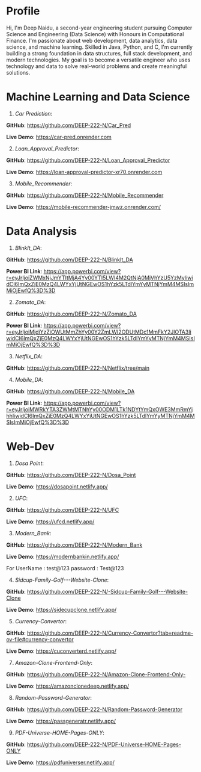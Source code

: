 # Profile
Hi, I'm Deep Naidu, a second-year engineering student pursuing Computer Science and Engineering (Data Science) with Honours in Computational Finance. I'm passionate about web development, data analytics, data science, and machine learning. Skilled in Java, Python, and C, I'm currently building a strong foundation in data structures, full stack development, and modern technologies. My goal is to become a versatile engineer who uses technology and data to solve real-world problems and create meaningful solutions.

# Machine Learning and Data Science
1) *Car Prediction*:

**GitHub**: https://github.com/DEEP-222-N/Car_Pred

**Live Demo**: https://car-pred.onrender.com

2) *Loan_Approval_Predictor*:

**GitHub**: https://github.com/DEEP-222-N/Loan_Approval_Predictor

**Live Demo**: https://loan-approval-predictor-xr70.onrender.com

3) *Mobile_Recommender*:

**GitHub**: https://github.com/DEEP-222-N/Mobile_Recommender

**Live Demo**: https://mobile-recommender-jmwz.onrender.com/

# Data Analysis

1) *BlinkIt_DA*:

**GitHub**: https://github.com/DEEP-222-N/BlinkIt_DA

**Power BI Link**: https://app.powerbi.com/view?r=eyJrIjoiZWMxNjJmYTItMjA4Yy00YTI5LWI4M2QtNjA0MjVhYzU5YzMyIiwidCI6ImQxZjE0MzQ4LWYxYjUtNGEwOS1hYzk5LTdlYmYyMTNjYmM4MSIsImMiOjEwfQ%3D%3D

2) *Zomato_DA*:

**GitHub**: https://github.com/DEEP-222-N/Zomato_DA

**Power BI Link**: https://app.powerbi.com/view?r=eyJrIjoiMjdiYzZiOWUtMmZhYy00Y2ZmLWI2ODUtMDc1MmFkY2JlOTA3IiwidCI6ImQxZjE0MzQ4LWYxYjUtNGEwOS1hYzk5LTdlYmYyMTNjYmM4MSIsImMiOjEwfQ%3D%3D

3) *Netflix_DA*:

**GitHub**: https://github.com/DEEP-222-N/Netflix/tree/main

4) *Mobile_DA*:

**GitHub**: https://github.com/DEEP-222-N/Mobile_DA

**Power BI Link**: https://app.powerbi.com/view?r=eyJrIjoiMWRkYTA3ZWMtMTNhYy00ODM1LTk1NDYtYmQxOWE3MmRmYjhhIiwidCI6ImQxZjE0MzQ4LWYxYjUtNGEwOS1hYzk5LTdlYmYyMTNjYmM4MSIsImMiOjEwfQ%3D%3D


# Web-Dev
1) *Dosa Point*:

**GitHub**: https://github.com/DEEP-222-N/Dosa_Point

**Live Demo**: https://dosapoint.netlify.app/

2) *UFC*:

**GitHub**: https://github.com/DEEP-222-N/UFC

**Live Demo**: https://ufcd.netlify.app/

3) *Modern_Bank*:

**GitHub**: https://github.com/DEEP-222-N/Modern_Bank

**Live Demo**: https://modernbankin.netlify.app/

For UserName : test@123 password : Test@123

4) *Sidcup-Family-Golf---Website-Clone*:

**GitHub**: https://github.com/DEEP-222-N/-Sidcup-Family-Golf---Website-Clone

**Live Demo**: https://sidecupclone.netlify.app/

5) *Currency-Convertor*:

**GitHub**: https://github.com/DEEP-222-N/Currency-Convertor?tab=readme-ov-file#currency-convertor

**Live Demo**: https://cuconverterd.netlify.app/

7) *Amazon-Clone-Frontend-Only*:

**GitHub**: https://github.com/DEEP-222-N/Amazon-Clone-Frontend-Only-

**Live Demo**: https://amazonclonedeep.netlify.app/

8) *Random-Password-Generator*:

**GitHub**: https://github.com/DEEP-222-N/Random-Password-Generator

**Live Demo**: https://passgeneratr.netlify.app/

9) *PDF-Universe-HOME-Pages-ONLY*:

**GitHub**: https://github.com/DEEP-222-N/PDF-Universe-HOME-Pages-ONLY

**Live Demo**: https://pdfuniverser.netlify.app/
